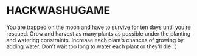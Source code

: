 # HACKWASHUGAME

You are trapped on the moon and have to survive for ten days until you’re rescued. Grow and harvest as many plants as possible under the planting and watering constraints. Increase each plant’s chances of growing by adding water. Don’t wait too long to water each plant or they’ll die :(
